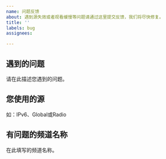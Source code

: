 ```yaml
---	
name: 问题反馈
about: 遇到源失效或者观看缓慢等问题请通过这里提交反馈，我们将尽快修复。
title: ''
labels: bug
assignees: 

---
```


## 遇到的问题	
请在此描述您遇到的问题。

## 您使用的源
如：IPv6、Global或Radio

## 有问题的频道名称
在此填写的频道名称。

